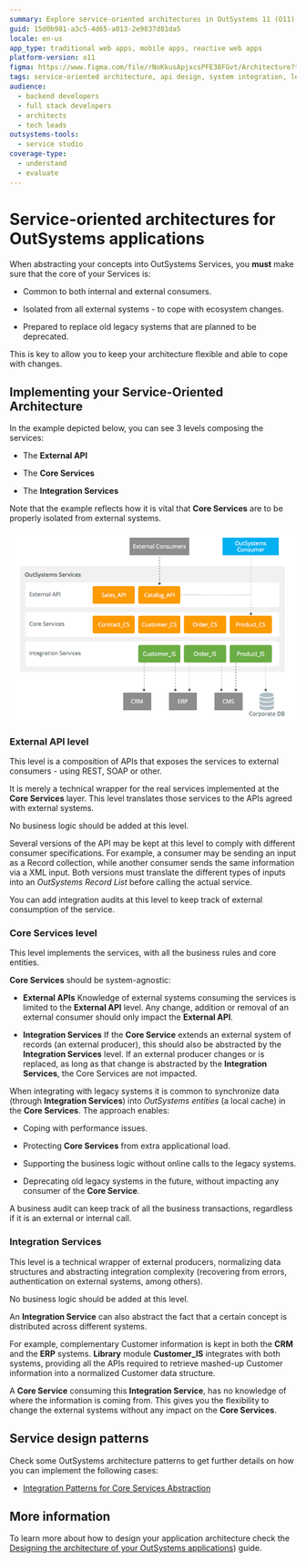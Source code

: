 ```yaml
---
summary: Explore service-oriented architectures in OutSystems 11 (O11) for robust, flexible application development.
guid: 15d0b981-a3c5-4d65-a013-2e9837d81da5
locale: en-us
app_type: traditional web apps, mobile apps, reactive web apps
platform-version: o11
figma: https://www.figma.com/file/rNoKkusApjxcsPFE38FGvt/Architecture?type=design&node-id=1343%3A628&mode=design&t=PRLoJ75Xb7DcRPoX-1
tags: service-oriented architecture, api design, system integration, legacy system migration
audience:
  - backend developers
  - full stack developers
  - architects
  - tech leads
outsystems-tools:
  - service studio
coverage-type:
  - understand
  - evaluate
---
```


# Service-oriented architectures for OutSystems applications

When abstracting your concepts into OutSystems Services, you **must** make sure that the core of your Services is:

* Common to both internal and external consumers.

* Isolated from all external systems - to cope with ecosystem changes.

* Prepared to replace old legacy systems that are planned to be deprecated.

This is key to allow you to keep your architecture flexible and able to cope with changes.

## Implementing your Service-Oriented Architecture

In the example depicted below, you can see 3 levels composing the services:

* The **External API**

* The **Core Services**

* The **Integration Services**

Note that the example reflects how it is vital that **Core Services** are to be properly isolated from external systems.

![Diagram illustrating the layers of Service-Oriented Architecture in OutSystems, including External API, Core Services, and Integration Services, with connections to external consumers and systems like CRM, ERP, and CMS.](images/Service-Oriented-Architectures-for-OutSystems-applications_0.png "Service-Oriented Architecture Layers Diagram")

### External API level

This level is a composition of APIs that exposes the services to external consumers - using REST, SOAP or other.

It is merely a technical wrapper for the real services implemented at the **Core Services** layer. This level translates those services to the APIs agreed with external systems.

<div class="warning" markdown="1">

No business logic should be added at this level.

</div>

Several versions of the API may be kept at this level to comply with different consumer specifications. For example, a consumer may be sending an input as a Record collection, while another consumer sends the same information via a XML input. Both versions must translate the different types of inputs into an *OutSystems Record List* before calling the actual service.

You can add integration audits at this level to keep track of external consumption of the service.

### Core Services level

This level implements the services, with all the business rules and core entities.

**Core Services** should be system-agnostic: 

* **External APIs**
Knowledge of external systems consuming the services is limited to the **External API** level. Any change, addition or removal of an external consumer should only impact the **External API**.
 

* **Integration Services**
If the **Core Service** extends an external system of records (an external producer), this should also be abstracted by the **Integration Services** level. If an external producer changes or is replaced, as long as that change is abstracted by the **Integration Services**, the Core Services are not impacted.

When integrating with legacy systems it is common to synchronize data (through **Integration Services**) into *OutSystems entities* (a local cache) in the **Core Services**. The approach enables:

* Coping with performance issues.

* Protecting **Core Services** from extra applicational load.

* Supporting the business logic without online calls to the legacy systems.

* Deprecating old legacy systems in the future, without impacting any consumer of the **Core Service**.

A business audit can keep track of all the business transactions, regardless if it is an external or internal call.

### Integration Services

This level is a technical wrapper of external producers, normalizing data structures and abstracting integration complexity (recovering from errors, authentication on external systems, among others).

<div class="warning" markdown="1">

No business logic should be added at this level.

</div>

An **Integration Service** can also abstract the fact that a certain concept is distributed across different systems.

For example, complementary Customer information is kept in both the **CRM** and the **ERP** systems. **Library** module **Customer_IS** integrates with both systems, providing all the APIs required to retrieve mashed-up Customer information into a normalized Customer data structure.

A **Core Service** consuming this **Integration Service**, has no knowledge of where the information is coming from. This gives you the flexibility to change the external systems without any impact on the **Core Services**.

## Service design patterns

Check some OutSystems architecture patterns to get further details on how you can implement the following cases:

* [Integration Patterns for Core Services Abstraction](05-integration-patterns.md)

## More information

To learn more about how to design your application architecture check the [Designing the architecture of your OutSystems applications](intro.md)) guide.

